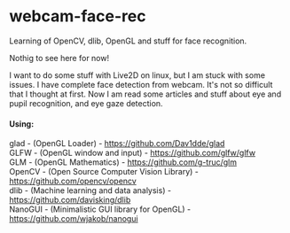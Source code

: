 # webcam-face-rec
Learning of OpenCV, dlib, OpenGL and stuff for face recognition.

Nothig to see here for now! 

I want to do some stuff with Live2D on linux, but I am stuck with some issues.
I have complete face detection from webcam. It's not so difficult that I thought at first.
Now I am read some articles and stuff about eye and pupil recognition, and eye gaze detection. 

#### Using:  
glad - (OpenGL Loader) - https://github.com/Dav1dde/glad  
GLFW - (OpenGL window and input) - https://github.com/glfw/glfw  
GLM - (OpenGL Mathematics) - https://github.com/g-truc/glm  
OpenCV - (Open Source Computer Vision Library) - https://github.com/opencv/opencv  
dlib - (Machine learning and data analysis) - https://github.com/davisking/dlib  
NanoGUI - (Minimalistic GUI library for OpenGL) - https://github.com/wjakob/nanogui  
